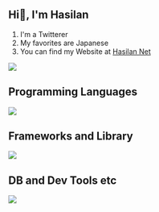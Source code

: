 ## Hi👋, I'm Hasilan
1. I'm a Twitterer
2. My favorites are Japanese
3. You can find my Website at [Hasilan Net](https://hasilan.net)

![](https://github-readme-stats.vercel.app/api/top-langs?username=yukimura-manase&show_icons=true&locale=en&layout=compact)

## Programming Languages
![](https://skillicons.dev/icons?i=html,css,js,php)
## Frameworks and Library
![](https://skillicons.dev/icons?i=react,express,wordpress)
## DB and Dev Tools etc
![](https://skillicons.dev/icons?i=vscode)

